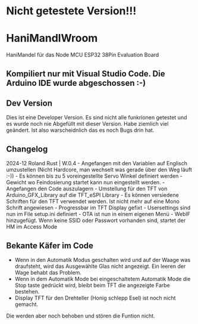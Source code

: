 # Nicht getestete Version!!!

# HaniMandlWroom
HaniMandel für das Node MCU ESP32 38Pin Evaluation Board<br>

## Kompiliert nur mit Visual Studio Code. Die Arduino IDE wurde abgeschossen :-)

## Dev Version 
Dies ist eine Developer Version. Es sind nicht alle funkrionen getestet und es wurde noch nie Abgefüllt mit dieser Version.
Habe ziemlich viel geändert. Ist also warscheidnlich das es noch Bugs drin hat.

## Changelog
2024-12 Roland Rust        | W.0.4
                               - Angefangen mit den Variablen auf Englisch umzustellen (Nicht Hardcore, man wechselt was gerade über den Weg läuft :-))
                               - Es können bis zu 5 voreingestellte Servo Winkel definiert werden
                               - Gewicht wo Feindosierung startet kann nun eingestellt werden.
                               - Angefangen den Code auszulagern
                               - Umstellung für den TFT von Arduino_GFX_Library auf die TFT_eSPI Library
                               - Es können versiedene Schriften für den TFT verwendet werden. Ist nicht mehr auf eine Mono Schrift angewiesen
                               - Progressbar im TFT Display gefixt
                               - Usersettings sind nun im File setup.ini definiert
                               - OTA ist nun in einem eigenen Menü
                               - WebIF hinzugefügt. Wenn keine SSID oder Passwort vorhanden sind, startet der HM im Access Mode

## Bekante Käfer im Code
  - Wenn in den Automatik Modus geschalten wird und auf der Waage was draufsteht, wird das Ausgewählte Glas nicht angezeigt. Ein leeren der Wage behabt das Problem.
  - Wenn in dem Automatik Mode bei eingeschaltetem Automatik Mode die Stop taste gedrückt wird, bleibt beim TFT die angezeigte Farbe bestehen.
  - Display TFT für den Drehteller (Honig schlepp Esel) ist noch nicht gemacht. 

Die werden aber noch behoben und stören die Funtion nicht.


